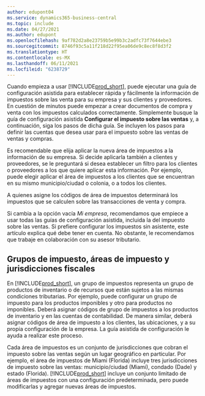 ```yaml
---
author: edupont04
ms.service: dynamics365-business-central
ms.topic: include
ms.date: 04/27/2021
ms.author: edupont
ms.openlocfilehash: 9af782d2a8e23759b5e99b3c2adfc73f7644ebe3
ms.sourcegitcommit: 8746f93c5a11f218d22f95ea06de9c8ec8f8d3f2
ms.translationtype: HT
ms.contentlocale: es-MX
ms.lasthandoff: 06/11/2021
ms.locfileid: "6238729"
---
```

Cuando empieza a usar [!INCLUDE[prod_short](../../../includes/prod_short.md)], puede ejecutar una guía de configuración asistida para establecer rápida y fácilmente la información de impuestos sobre las venta para su empresa y sus clientes y proveedores. En cuestión de minutos puede empezar a crear documentos de compra y venta con los impuestos calculados correctamente. Simplemente busque la guía de configuración asistida **Configurar el impuesto sobre las ventas** y, a continuación, siga los pasos de dicha guía. Se incluyen los pasos para definir las cuentas que desea usar para el impuesto sobre las ventas de ventas y compras.  

Es recomendable que elija aplicar la nueva área de impuestos a la información de su empresa. Si decide aplicarla también a clientes y proveedores, se le preguntará si desea establecer un filtro para los clientes o proveedores a los que quiere aplicar esta información. Por ejemplo, puede elegir aplicar el área de impuestos a los clientes que se encuentran en su mismo municipio/ciudad o colonia, o a todos los clientes.

A quienes asigne los códigos de área de impuestos determinará los impuestos que se calculen sobre las transacciones de venta y compra.

Si cambia a la opción vacía *Mi empresa*, recomendamos que empiece a usar todas las guías de configuración asistida, incluida la del impuesto sobre las ventas. Si prefiere configurar los impuestos sin asistente, este artículo explica qué debe tener en cuenta. No obstante, le recomendamos que trabaje en colaboración con su asesor tributario.  

## <a name="tax-groups-tax-areas-and-tax-jurisdictions"></a>Grupos de impuesto, áreas de impuesto y jurisdicciones fiscales

En [!INCLUDE[prod_short](../../../includes/prod_short.md)], un grupo de impuestos representa un grupo de productos de inventario o de recursos que están sujetos a las mismas condiciones tributarias. Por ejemplo, puede configurar un grupo de impuesto para los productos imponibles y otro para productos no imponibles. Deberá asignar códigos de grupo de impuestos a los productos de inventario y en las cuentas de contabilidad. De manera similar, deberá asignar códigos de área de impuesto a los clientes, las ubicaciones, y a su propia configuración de la empresa. La guía asistida de configuración le ayuda a realizar este proceso.  

Cada área de impuestos es un conjunto de jurisdicciones que cobran el impuesto sobre las ventas según un lugar geográfico en particular. Por ejemplo, el área de impuestos de Miami (Florida) incluye tres jurisdicciones de impuesto sobre las ventas: municipio/ciudad (Miami), condado (Dade) y estado (Florida). [!INCLUDE[prod_short](../../../includes/prod_short.md)] incluye un conjunto limitado de áreas de impuestos con una configuración predeterminada, pero puede modificarlas y agregar nuevas áreas de impuestos.  

